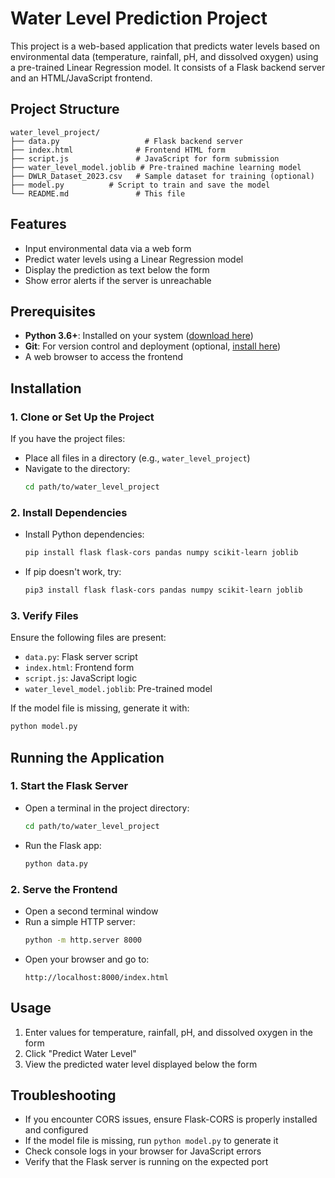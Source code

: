 # Water Level Prediction Project

This project is a web-based application that predicts water levels based on environmental data (temperature, rainfall, pH, and dissolved oxygen) using a pre-trained Linear Regression model. It consists of a Flask backend server and an HTML/JavaScript frontend.

## Project Structure
```
water_level_project/
├── data.py                   # Flask backend server
├── index.html              # Frontend HTML form
├── script.js               # JavaScript for form submission
├── water_level_model.joblib # Pre-trained machine learning model
├── DWLR_Dataset_2023.csv   # Sample dataset for training (optional)
├── model.py          # Script to train and save the model
└── README.md               # This file
```

## Features
- Input environmental data via a web form
- Predict water levels using a Linear Regression model
- Display the prediction as text below the form
- Show error alerts if the server is unreachable

## Prerequisites
- **Python 3.6+**: Installed on your system ([download here](https://www.python.org/downloads/))
- **Git**: For version control and deployment (optional, [install here](https://git-scm.com/downloads))
- A web browser to access the frontend

## Installation

### 1. Clone or Set Up the Project
If you have the project files:
- Place all files in a directory (e.g., `water_level_project`)
- Navigate to the directory:
  ```bash
  cd path/to/water_level_project
  ```

### 2. Install Dependencies
- Install Python dependencies:
  ```bash
  pip install flask flask-cors pandas numpy scikit-learn joblib
  ```

- If pip doesn't work, try:
  ```bash 
  pip3 install flask flask-cors pandas numpy scikit-learn joblib
  ```

### 3. Verify Files
Ensure the following files are present:
- `data.py`: Flask server script
- `index.html`: Frontend form
- `script.js`: JavaScript logic
- `water_level_model.joblib`: Pre-trained model

If the model file is missing, generate it with:
```bash 
python model.py
```

## Running the Application

### 1. Start the Flask Server
- Open a terminal in the project directory:
  ```bash
  cd path/to/water_level_project
  ```
- Run the Flask app:
  ```bash
  python data.py
  ```

### 2. Serve the Frontend
- Open a second terminal window
- Run a simple HTTP server:
  ```bash
  python -m http.server 8000
  ```
- Open your browser and go to:
  ```
  http://localhost:8000/index.html
  ```

## Usage
1. Enter values for temperature, rainfall, pH, and dissolved oxygen in the form
2. Click "Predict Water Level"
3. View the predicted water level displayed below the form

## Troubleshooting
- If you encounter CORS issues, ensure Flask-CORS is properly installed and configured
- If the model file is missing, run `python model.py` to generate it
- Check console logs in your browser for JavaScript errors
- Verify that the Flask server is running on the expected port
